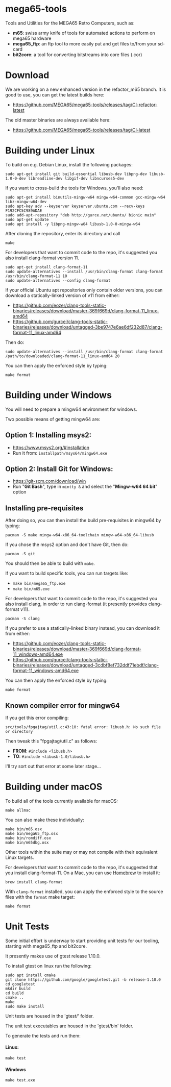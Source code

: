 # mega65-tools

Tools and Utilities for the MEGA65 Retro Computers, such as:

-   **m65**: swiss army knife of tools for automated actions to perform on mega65 hardware
-   **mega65_ftp**: an ftp tool to more easily put and get files to/from your sd-card
-   **bit2core**: a tool for converting bitstreams into core files (.cor)

# Download

We are working on a new enhanced version in the refactor_m65 branch. It is good to use, you can get the latest builds here:
- https://github.com/MEGA65/mega65-tools/releases/tag/CI-refactor-latest

The old master binaries are always available here:
- https://github.com/MEGA65/mega65-tools/releases/tag/CI-latest

# Building under Linux

To build on e.g. Debian Linux, install the following packages:

```
sudo apt-get install git build-essential libusb-dev libpng-dev libusb-1.0-0-dev libreadline-dev libgif-dev libncurses5-dev
```

If you want to cross-build the tools for Windows, you'll also need:

```
sudo apt-get install binutils-mingw-w64 mingw-w64-common gcc-mingw-w64 libz-mingw-w64-dev
sudo apt-key adv --keyserver keyserver.ubuntu.com --recv-keys F192CFC5C989ADAE
sudo add-apt-repository "deb http://gurce.net/ubuntu/ bionic main"
sudo apt-get update
sudo apt install -y libpng-mingw-w64 libusb-1.0-0-mingw-w64
```

After cloning the repository, enter its directory and call

```
make
```

For developers that want to commit code to the repo, it's suggested you also install clang-format version 11.

```
sudo apt-get install clang-format-11
sudo update-alternatives --install /usr/bin/clang-format clang-format /usr/bin/clang-format-11 10
sudo update-alternatives --config clang-format
```

If your official Ubuntu apt repositories only contain older versions, you can download a statically-linked version of v11 from either:

-   https://github.com/eozer/clang-tools-static-binaries/releases/download/master-369f669d/clang-format-11_linux-amd64
-   https://github.com/gurcei/clang-tools-static-binaries/releases/download/untagged-3be9747e6ae6df232d87/clang-format-11_linux-amd64

Then do:

```
sudo update-alternatives --install /usr/bin/clang-format clang-format /path/to/downloaded/clang-format-11_linux-amd64 20
```

You can then apply the enforced style by typing:

```
make format
```

# Building under Windows

You will need to prepare a mingw64 environment for windows.

Two possible means of getting mingw64 are:

## Option 1: Installing msys2:

-   https://www.msys2.org/#installation
-   Run it from: `installpath/msys64/mingw64.exe`

## Option 2: Install Git for Windows:

-   https://git-scm.com/download/win
-   Run "**Git Bash**", type in `mintty &` and select the "**Mingw-w64 64 bit**" option

## Installing pre-requisites

After doing so, you can then install the build pre-requisites in mingw64 by typing:

`pacman -S make mingw-w64-x86_64-toolchain mingw-w64-x86_64-libusb`

If you chose the msys2 option and don't have Git, then do:

`pacman -S git`

You should then be able to build with `make`.

If you want to build specific tools, you can run targets like:

-   `make bin/mega65_ftp.exe`
-   `make bin/m65.exe`

For developers that want to commit code to the repo, it's suggested you also install clang, in order to run clang-format (it presently provides clang-format v11).

```
pacman -S clang
```

If you prefer to use a statically-linked binary instead, you can download it from either:

-   https://github.com/eozer/clang-tools-static-binaries/releases/download/master-369f669d/clang-format-11_windows-amd64.exe
-   https://github.com/gurcei/clang-tools-static-binaries/releases/download/untagged-3cdbf8ef732ddf71ebdf/clang-format-11_windows-amd64.exe

You can then apply the enforced style by typing:

```
make format
```

## Known compiler error for mingw64

If you get this error compiling:

```
src/tools/fpgajtag/util.c:43:10: fatal error: libusb.h: No such file or directory
```

Then tweak this "fpgajtag/util.c" as follows:

-   **FROM**: `#include <libusb.h>`
-   **TO**: `#include <libusb-1.0/libusb.h>`

I'll try sort out that error at some later stage...

# Building under macOS

To build all of the tools currently available for macOS:

```
make allmac
```

You can also make these individually:

```
make bin/m65.osx
make bin/mega65_ftp.osx
make bin/romdiff.osx
make bin/m65dbg.osx
```

Other tools within the suite may or may not compile with their equivalent Linux targets.

For developers that want to commit code to the repo, it's suggested that you install clang-format-11. On a Mac, you can use [Homebrew](https://brew.sh/) to install it:

```
brew install clang-format
```

With `clang-format` installed, you can apply the enforced style to the source files with the `format` make target:

```
make format
```

# Unit Tests

Some initial effort is underway to start providing unit tests for our tooling, starting with mega65_ftp and bit2core.

It presently makes use of gtest release 1.10.0.

To install gtest on linux run the following:

```
sudo apt install cmake
git clone https://github.com/google/googletest.git -b release-1.10.0
cd googletest
mkdir build
cd build
cmake ..
make
sudo make install
```

Unit tests are housed in the 'gtest/' folder.

The unit test executables are housed in the 'gtest/bin' folder.

To generate the tests and run them:

#### Linux:

```
make test
```

#### Windows

```
make test.exe
```
